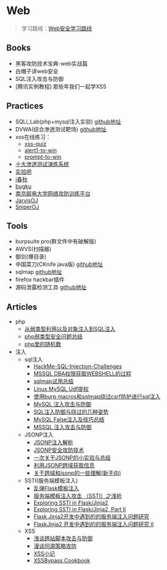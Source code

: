# Web

>学习路线：[Web安全学习路线](http://momomoxiaoxi.com/2016/10/22/Websecurity/)


## Books

* 黑客攻防技术宝典-web实战篇
* 白帽子讲web安全
* SQL注入攻击与防御
* [腾讯实例教程] 那些年我们一起学XSS

## Practices

* SQLi_Lab(php+mysql注入实验) [github地址](https://github.com/Audi-1/sqli-labs)
* DVWA(综合渗透测试靶场) [github地址](https://github.com/ethicalhack3r/DVWA)
* xss在线练习：
    * [xss-quiz](http://xss-quiz.int21h.jp/)
    * [alert1-to-win](https://alf.nu/alert1)
    * [prompt-to-win](http://prompt.ml/0)
* [十大渗透测试演练系统](http://www.freebuf.com/sectool/4708.html)
* [实验吧](http://www.shiyanbar.com/)
* [i春秋](https://www.ichunqiu.com/)
* [bugku](http://www.bugku.com/)
* [南京邮电大学网络攻防训练平台](http://ctf.nuptsast.com/)
* [JarvisOJ](https://www.jarvisoj.com/)
* [SniperOJ](http://www.sniperoj.com/)

## Tools

* burpsuite pro(群文件中有破解版)
* AWVS(扫描器)
* 御剑(爆目录)
* 中国菜刀(CKnife java版) [github地址](https://github.com/Chora10/Cknife)
* sqlmap [github地址](https://github.com/sqlmapproject/sqlmap)
* firefox hackbar插件
* 源码泄露检测工具 [github地址](https://github.com/WangYihang/SourceLeakHacker)

## Articles
* php
	* [从弱类型利用以及对象注入到SQL注入](http://bobao.360.cn/learning/detail/3486.html)
	* [php弱类型安全问题总结](https://blog.spoock.com/2016/06/25/weakly-typed-security/)
	* [php里的随机数](http://5alt.me/2017/06/php%E9%87%8C%E7%9A%84%E9%9A%8F%E6%9C%BA%E6%95%B0/)
* 注入
	* sql注入
		* [HackMe-SQL-Injection-Challenges](https://github.com/breakthenet/HackMe-SQL-Injection-Challenges)
		* [MSSQL DBA权限获取WEBSHELL的过程](http://fuping.site/2017/05/16/MSSQL-DBA-Permission-GET-WEBSHELL/)
		* [sqlmap试用总结](http://www.zerokeeper.com/web-security/sqlmap-usage-summary.html)
		* [Linux MySQL Udf提权](http://www.91ri.org/16540.html)
		* [使用burp macros和sqlmap绕过csrf防护进行sql注入](http://bobao.360.cn/learning/detail/3557.html)
		* [MySQL 注入攻击与防御](http://bobao.360.cn/learning/detail/3758.html)
		* [SQL注入防御与绕过的几种姿势](http://bobao.360.cn/learning/detail/3801.html)
		* [MySQL False注入及技巧总结](http://bobao.360.cn/learning/detail/3804.html)
		* [MSSQL 注入攻击与防御](http://bobao.360.cn/learning/detail/3807.html)
	* JSONP注入
		* [JSONP注入解析](http://www.freebuf.com/articles/web/126347.html)
		* [JSONP安全攻防技术](http://blog.knownsec.com/2015/03/jsonp_security_technic/)
		*  [一次关于JSONP的小实验与总结](http://www.cnblogs.com/vimsk/archive/2013/01/29/2877888.html)
		* [利用JSONP跨域获取信息](https://xianzhi.aliyun.com/forum/read/1571.html)
		* [关于跨域和jsonp的一些理解(新手向)](https://segmentfault.com/a/1190000009577990)
	* SSTI(服务端模板注入)
		* [乱弹Flask模板注入](http://www.freebuf.com/articles/web/88768.html)
		* [服务端模板注入攻击 （SSTI）之浅析](http://www.freebuf.com/articles/web/88768.html)
		* [Exploring SSTI in Flask/Jinja2](https://nvisium.com/blog/2016/03/09/exploring-ssti-in-flask-jinja2/)
		* [Exploring SSTI in Flask/Jinja2, Part II](https://nvisium.com/blog/2016/03/11/exploring-ssti-in-flask-jinja2-part-ii/)
		* [Flask Jinja2开发中遇到的的服务端注入问题研究](http://www.freebuf.com/articles/web/136118.html)
		* [FlaskJinja2 开发中遇到的的服务端注入问题研究 II](http://www.freebuf.com/articles/web/136180.html)
	* XSS
		* [浅谈跨站脚本攻击与防御](https://thief.one/2017/05/31/1/)
		* [漫谈同源策略攻防](http://bobao.360.cn/learning/detail/3848.html)
		* [XSS小记](https://xianzhi.aliyun.com/forum/read/196.html?fpage=7)
		* [XSSBypass Cookbook](https://xianzhi.aliyun.com/forum/read/536.html?fpage=7)